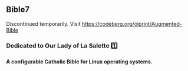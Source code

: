 ## Bible7

Discontinued temporarily.
Visit https://codeberg.org/olprint/Augmented-Bible

### Dedicated to Our Lady of La Salette :one:

#### A configurable Catholic Bible for Linux operating systems.
